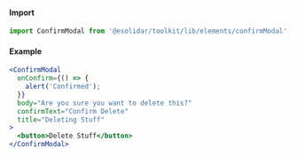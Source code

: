 #### Import

```js static
import ConfirmModal from '@esolidar/toolkit/lib/elements/confirmModal';
```

#### Example

```jsx
<ConfirmModal
  onConfirm={() => {
    alert('Confirmed');
  }}
  body="Are you sure you want to delete this?"
  confirmText="Confirm Delete"
  title="Deleting Stuff"
>
  <button>Delete Stuff</button>
</ConfirmModal>
```
